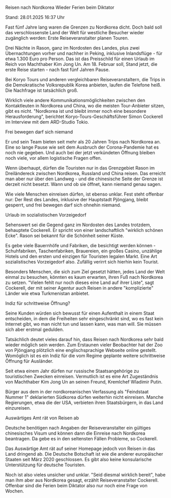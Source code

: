 
Reisen nach Nordkorea
Wieder Ferien beim Diktator


Stand: 28.01.2025 16:37 Uhr


Fast fünf Jahre lang waren die Grenzen zu Nordkorea dicht. Doch bald soll das verschlossenste Land der Welt für westliche Besucher wieder zugänglich werden: Erste Reiseveranstalter planen Touren. 



Drei Nächte in Rason, ganz im Nordosten des Landes, plus zwei Übernachtungen vorher und nachher in Peking, inklusive Inlandsflüge - für etwa 1.300 Euro pro Person. Das ist das Preisschild für einen Urlaub im Reich von Machthaber Kim Jong Un. Am 18. Februar soll, Stand jetzt, die erste Reise starten - nach fast fünf Jahren Pause.


Bei Koryo Tours und anderen vergleichbaren Reiseveranstaltern, die Trips in die Demokratische Volksrepublik Korea anbieten, laufen die Telefone heiß. Die Nachfrage ist tatsächlich groß.


Wirklich viele andere Kommunikationsmöglichkeiten zwischen den Kontaktleuten in Nordkorea und China, wo die meisten Tour-Anbieter sitzen, gibt es nicht. "Nordkorea ist und bleibt immer noch eine besondere Herausforderung", berichtet Koryo-Tours-Geschäftsführer Simon Cockerell im Interview mit dem ARD-Studio Tokio.

Frei bewegen darf sich niemand


Er und sein Team bieten seit mehr als 20 Jahren Trips nach Nordkorea an. Eine so lange Pause wie seit dem Ausbruch der Corona-Pandemie hat es noch nie gegeben. Und auch bei der jetzt verkündeten Öffnung bleiben noch viele, vor allem logistische Fragen offen.


Wenn überhaupt, dürfen die Touristen nur in das Grenzgebiet Rason im Dreiländereck zwischen Nordkorea, Russland und China reisen. Das erreicht man aber nur über den Landweg - und die chinesische Seite der Grenze ist derzeit nicht besetzt. Wann und ob sie öffnet, kann niemand genau sagen.


Wie viele Menschen einreisen dürfen, ist ebenso unklar. Fest steht offenbar nur: Der Rest des Landes, inklusive der Hauptstadt Pjöngjang, bleibt gesperrt, und frei bewegen darf sich ohnehin niemand.

Urlaub im sozialistischen Vorzeigedorf


Sehenswert sei die Gegend ganz im Nordosten des Landes trotzdem, behauptete Cockerell. Er spricht von einer landschaftlich "wirklich schönen Ecke". Rason sei bekannt für die Schönheit seiner Küste.


Es gebe viele Bauernhöfe und Fabriken, die besichtigt werden können - Schuhfabriken, Taschenfabriken, Brauereien, ein großes Casino, unzählige Hotels und den ersten und einzigen für Touristen legalen Markt. Eine Art sozialistisches Vorzeigedorf also. Zufällig verirrt sich hierhin kein Tourist.


Besonders Menschen, die sich zum Ziel gesetzt hätten, jedes Land der Welt einmal zu besuchen, könnten es kaum erwarten, ihren Fuß nach Nordkorea zu setzen. "Vielen fehlt nur noch dieses eine Land auf ihrer Liste", sagt Cockerell, der mit seiner Agentur auch Reisen in andere "komplizierte" Länder wie etwa Turkmenistan anbietet.

Indiz für schrittweise Öffnung?


Seine Kunden würden sich bewusst für einen Aufenthalt in einem Staat entscheiden, in dem die Freiheiten sehr eingeschränkt sind, wo es fast kein Internet gibt, wo man nicht tun und lassen kann, was man will. Sie müssen sich aber erstmal gedulden.


Tatsächlich deutet vieles darauf hin, dass Reisen nach Nordkorea sehr bald wieder möglich sein werden. Zum Erstaunen vieler Beobachter hat der Zoo von Pjöngjang plötzlich eine englischsprachige Webseite online gestellt. Womöglich ist es ein Indiz für die vom Regime geplante weitere schrittweise Öffnung für Ausländer.


Seit etwa einem Jahr dürfen nur russische Staatsangehörige zu touristischen Zwecken einreisen. Vermutlich ist es eine Art Zugeständnis von Machthaber Kim Jong Un an seinen Freund, Kremlchef Wladimir Putin.


Bürger aus dem in der nordkoreanischen Verfassung als "Feindstaat Nummer 1" deklarierten Südkorea dürfen weiterhin nicht einreisen. Manche Regierungen, etwa die der USA, verbieten ihren Staatsbürgern, in das Land einzureisen.

Auswärtiges Amt rät von Reisen ab


Deutsche benötigen nach Angaben der Reiseveranstalter ein gültiges chinesisches Visum und können dann die Einreise nach Nordkorea beantragen. Da gebe es in den seltensten Fällen Probleme, so Cockerell.


Das Auswärtige Amt rät auf seiner Homepage jedoch von Reisen in das Land dringend ab. Die Deutsche Botschaft ist wie die anderer europäischer Staaten seit März 2020 geschlossen. Es gibt also keine konsularische Unterstützung für deutsche Touristen.


Noch ist also vieles unsicher und unklar. "Seid diesmal wirklich bereit", habe man ihm aber aus Nordkorea gesagt, erzählt Reiseveranstalter Cockerell. Offenbar sind die Ferien beim Diktator also nur noch eine Frage von Wochen.


